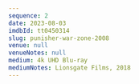 ```yaml
---
sequence: 2
date: 2023-08-03
imdbId: tt0450314
slug: punisher-war-zone-2008
venue: null
venueNotes: null
medium: 4k UHD Blu-ray
mediumNotes: Lionsgate Films, 2018
---
```


